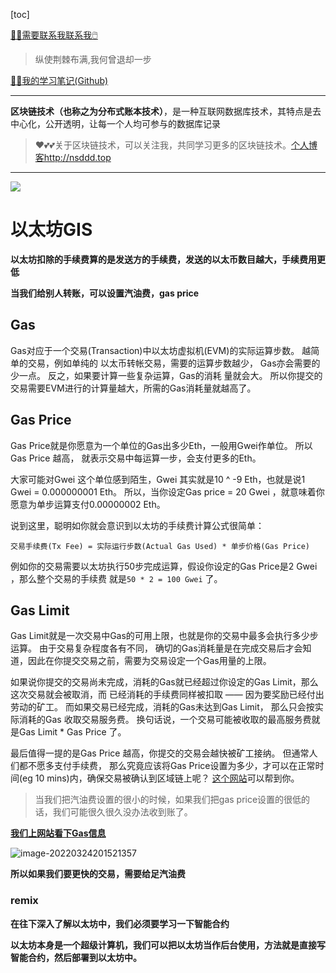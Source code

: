 [toc]

[😶‍🌫️需要联系我联系我🖱️](xxw@nsddd.top)

>   纵使荆棘布满,我何曾退却一步

[😶‍🌫️我的学习笔记(Github)](https://github.com/3293172751/golang-rearn)

---

**区块链技术（也称之为分布式账本技术）**，是一种互联网数据库技术，其特点是去中心化，公开透明，让每一个人均可参与的数据库记录

>   ❤️💕💕关于区块链技术，可以关注我，共同学习更多的区块链技术。[个人博客http://nsddd.top](http://nsddd.top)

---

<a href = "https://etherscan.io/ "><img src = "https://s2.loli.net/2022/03/20/gTiDdUAxtHGJ4f8.png"></a>

# 以太坊GIS

**以太坊扣除的手续费算的是发送方的手续费，发送的以太币数目越大，手续费用更低**

**当我们给别人转账，可以设置汽油费，gas price**

## Gas

Gas对应于一个交易(Transaction)中以太坊虚拟机(EVM)的实际运算步数。 越简单的交易，例如单纯的 以太币转帐交易，需要的运算步数越少， Gas亦会需要的少一点。 反之，如果要计算一些复杂运算，Gas的消耗 量就会大。 所以你提交的交易需要EVM进行的计算量越大，所需的Gas消耗量就越高了。

## Gas Price

Gas Price就是你愿意为一个单位的Gas出多少Eth，一般用Gwei作单位。 所以Gas Price 越高， 就表示交易中每运算一步，会支付更多的Eth。

大家可能对Gwei 这个单位感到陌生，Gwei 其实就是10 ^ -9 Eth，也就是说1 Gwei = 0.000000001 Eth。 所以，当你设定Gas price = 20 Gwei ，就意味着你愿意为单步运算支付0.00000002 Eth。

说到这里，聪明如你就会意识到以太坊的手续费计算公式很简单：

```
交易手续费(Tx Fee) = 实际运行步数(Actual Gas Used) * 单步价格(Gas Price)
```

例如你的交易需要以太坊执行50步完成运算，假设你设定的Gas Price是2 Gwei ，那么整个交易的手续费 就是`50 * 2 = 100 Gwei` 了。

## Gas Limit

Gas Limit就是一次交易中Gas的可用上限，也就是你的交易中最多会执行多少步运算。 由于交易复杂程度各有不同， 确切的Gas消耗量是在完成交易后才会知道，因此在你提交交易之前，需要为交易设定一个Gas用量的上限。

如果说你提交的交易尚未完成，消耗的Gas就已经超过你设定的Gas Limit，那么这次交易就会被取消，而 已经消耗的手续费同样被扣取 —— 因为要奖励已经付出劳动的矿工。 而如果交易已经完成，消耗的Gas未达到Gas Limit， 那么只会按实际消耗的Gas 收取交易服务费。 换句话说，一个交易可能被收取的最高服务费就是Gas Limit * Gas Price 了。

最后值得一提的是Gas Price 越高，你提交的交易会越快被矿工接纳。 但通常人们都不愿多支付手续费， 那么究竟应该将Gas Price设置为多少，才可以在正常时间(eg 10 mins)内，确保交易被确认到区域链上呢？ [这个网站](http://ethgasstation.info/)可以帮到你。 

> 当我们把汽油费设置的很小的时候，如果我们把gas price设置的很低的话，我们可能很久很久没办法收到账了。

**[我们上网站看下Gas信息](https://ethgasstation.info)**

![image-20220324201521357](https://s2.loli.net/2022/03/24/RpAXa4w7dsu2ncQ.png)

**所以如果我们要更快的交易，需要给足汽油费**



### remix

**在往下深入了解以太坊中，我们必须要学习一下智能合约**

**以太坊本身是一个超级计算机，我们可以把以太坊当作后台使用，方法就是直接写智能合约，然后部署到以太坊中。**